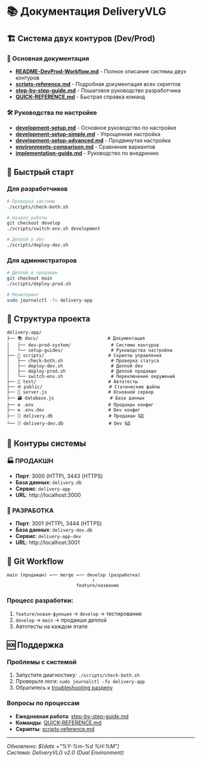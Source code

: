 # 📚 Документация DeliveryVLG

## 🏗️ Система двух контуров (Dev/Prod)

### 📖 Основная документация
- **[README-DevProd-Workflow.md](dev-prod-system/README-DevProd-Workflow.md)** - Полное описание системы двух контуров
- **[scripts-reference.md](dev-prod-system/scripts-reference.md)** - Подробная документация всех скриптов
- **[step-by-step-guide.md](dev-prod-system/step-by-step-guide.md)** - Пошаговое руководство разработчика
- **[QUICK-REFERENCE.md](dev-prod-system/QUICK-REFERENCE.md)** - Быстрая справка команд

### 🛠️ Руководства по настройке
- **[development-setup.md](setup-guides/development-setup.md)** - Основное руководство по настройке
- **[development-setup-simple.md](setup-guides/development-setup-simple.md)** - Упрощенная настройка
- **[development-setup-advanced.md](setup-guides/development-setup-advanced.md)** - Продвинутая настройка
- **[environments-comparison.md](setup-guides/environments-comparison.md)** - Сравнение вариантов
- **[implementation-guide.md](setup-guides/implementation-guide.md)** - Руководство по внедрению

## 🚀 Быстрый старт

### Для разработчиков
```bash
# Проверка системы
./scripts/check-both.sh

# Начало работы
git checkout develop
./scripts/switch-env.sh development

# Деплой в dev
./scripts/deploy-dev.sh
```

### Для администраторов
```bash
# Деплой в продакшн
git checkout main
./scripts/deploy-prod.sh

# Мониторинг
sudo journalctl -fu delivery-app
```

## 📂 Структура проекта

```
delivery-app/
├── 📚 docs/                          # Документация
│   ├── dev-prod-system/               # Система контуров
│   └── setup-guides/                  # Руководства настройки
├── 📜 scripts/                        # Скрипты управления
│   ├── check-both.sh                  # Проверка статуса
│   ├── deploy-dev.sh                  # Деплой dev
│   ├── deploy-prod.sh                 # Деплой продакшн
│   └── switch-env.sh                  # Переключение окружений
├── 🧪 test/                           # Автотесты
├── 🌐 public/                         # Статические файлы
├── 🔧 server.js                       # Основной сервер
├── 🗃️ database.js                     # База данных
├── ⚙️ .env                            # Продакшн конфиг
├── ⚙️ .env.dev                        # Dev конфиг
├── 🗄️ delivery.db                     # Продакшн БД
└── 🗄️ delivery-dev.db                 # Dev БД
```

## 🎯 Контуры системы

### 🏭 ПРОДАКШН
- **Порт**: 3000 (HTTP), 3443 (HTTPS)
- **База данных**: `delivery.db`
- **Сервис**: `delivery-app`
- **URL**: http://localhost:3000

### 🔧 РАЗРАБОТКА  
- **Порт**: 3001 (HTTP), 3444 (HTTPS)
- **База данных**: `delivery-dev.db`
- **Сервис**: `delivery-app-dev`
- **URL**: http://localhost:3001

## 🌿 Git Workflow

```
main (продакшн) ←── merge ←── develop (разработка)
                                ↑
                          feature/название
```

### Процесс разработки:
1. `feature/новая-функция` → `develop` → тестирование
2. `develop` → `main` → продакшн деплой
3. Автотесты на каждом этапе

## 🆘 Поддержка

### Проблемы с системой
1. Запустите диагностику: `./scripts/check-both.sh`
2. Проверьте логи: `sudo journalctl -fu delivery-app`
3. Обратитесь к [troubleshooting разделу](dev-prod-system/README-DevProd-Workflow.md#быстрое-решение-проблем)

### Вопросы по процессам
- **Ежедневная работа**: [step-by-step-guide.md](dev-prod-system/step-by-step-guide.md)
- **Команды**: [QUICK-REFERENCE.md](dev-prod-system/QUICK-REFERENCE.md)
- **Скрипты**: [scripts-reference.md](dev-prod-system/scripts-reference.md)

---
*Обновлено: $(date +"%Y-%m-%d %H:%M")*  
*Система: DeliveryVLG v2.0 (Dual Environment)* 